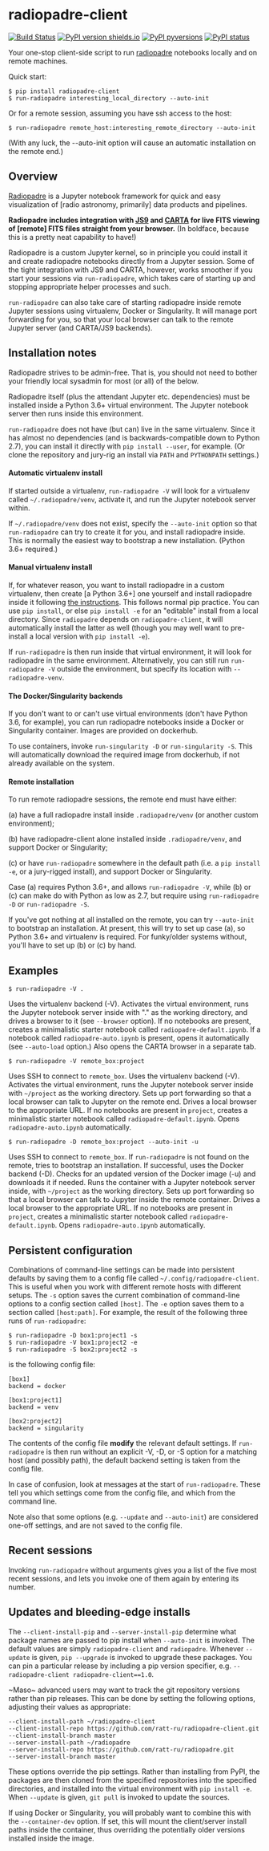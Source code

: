 # radiopadre-client

[![Build Status](https://travis-ci.org/ratt-ru/radiopadre-client.svg?branch=master)](https://travis-ci.org/ratt-ru/radiopadre-client/)
[![PyPI version shields.io](https://img.shields.io/pypi/v/radiopadre-client.svg)](https://pypi.python.org/pypi/radiopadre-client/)
[![PyPI pyversions](https://img.shields.io/pypi/pyversions/radiopadre-client.svg)](https://pypi.python.org/pypi/radiopadre-client/)
[![PyPI status](https://img.shields.io/pypi/status/radiopadre-client.svg)](https://pypi.python.org/pypi/radiopadre-client/)

Your one-stop client-side script to run [radiopadre](https://github.com/ratt-ru/radiopadre) notebooks 
locally and on remote machines.

Quick start:

```
$ pip install radiopadre-client
$ run-radiopadre interesting_local_directory --auto-init
```

Or for a remote session, assuming you have ssh access to the host:

```
$ run-radiopadre remote_host:interesting_remote_directory --auto-init
```

(With any luck, the --auto-init option will cause an automatic installation on the remote end.)

## Overview

[Radiopadre](https://github.com/ratt-ru/radiopadre) is a Jupyter 
notebook framework for quick and easy visualization of [radio astronomy, primarily]
data products and pipelines.

**Radiopadre includes integration with [JS9](https://js9.si.edu/) and [CARTA](https://cartavis.github.io/)
for  live FITS viewing of [remote] FITS files straight from your browser.** 
(In boldface, because this is a pretty neat capability to have!)

Radiopadre is a custom Jupyter kernel, so in principle you could install it
and create radiopadre notebooks directly from a Jupyter session. Some of the 
tight integration with JS9 and CARTA, however, works smoother if you start your sessions
via ``run-radiopadre``, which takes care of starting up and stopping appropriate 
helper processes and such.

``run-radiopadre`` can also take care of 
starting radiopadre inside remote Jupyter 
sessions using virtualenv, Docker or Singularity. 
It will manage port forwarding for you, so that your local browser can talk to the  remote Jupyter server (and CARTA/JS9 backends).

## Installation notes

Radiopadre strives to be admin-free. That is, you should not need to bother 
your friendly local sysadmin for most (or all) of the below.

Radiopadre itself (plus the attendant Jupyter etc. dependencies) must 
be installed inside a Python 3.6+ virtual environment. The Jupyter 
notebook server then runs inside this environment.

``run-radiopadre`` does not have (but can) live in the same virtualenv. Since
it has almost no dependencies (and is backwards-compatible down to 
Python 2.7), you can install it directly with ``pip install --user``, 
for example. (Or clone the repository and jury-rig an install via ``PATH`` 
and ``PYTHONPATH`` settings.)

#### Automatic virtualenv install

If started outside a virtualenv, ``run-radiopadre -V`` will look for a virtualenv 
called ``~/.radiopadre/venv``, activate it, and run the Jupyter 
notebook server within.

If ``~/.radiopadre/venv`` does not exist, specify the ``--auto-init`` 
option so that ``run-radiopadre`` can try to create it for you, and install 
radiopadre inside. This is normally the easiest way to bootstrap a new
installation. (Python 3.6+ required.)

#### Manual virtualenv install

If, for whatever reason, you want to install radiopadre in a custom 
virtualenv, then create [a Python 3.6+] one yourself and install radiopadre inside it
following [the instructions](https://github.com/ratt-ru/radiopadre). 
This follows normal pip practice. You can use ``pip install``, or else 
``pip install -e`` for an "editable" install from a local directory. Since ``radiopadre`` depends on 
``radiopadre-client``, it will automatically install the latter as well 
(though you may well want to pre-install a local version with ``pip install -e``).

If ``run-radiopadre`` is then run inside that virtual environment, it will
look for radiopadre in the same environment. Alternatively, you can still 
run ``run-radiopadre -V`` outside the environment, but specify its location 
with ``--radiopadre-venv``.

#### The Docker/Singularity backends

If you don't want to or can't use virtual environments (don't have Python 3.6, 
for example), you can run radiopadre notebooks inside a Docker or Singularity 
container. Images are provided on dockerhub. 

To use containers, invoke ``run-singularity -D`` or ``run-singularity -S``. 
This will automatically download the required image from dockerhub, if not
already available on the system.

#### Remote installation

To run remote radiopadre sessions, the remote end must have either:

(a) have a full radiopadre install inside ``.radiopadre/venv`` (or 
another custom environment);

(b) have radiopadre-client alone installed inside ``.radiopadre/venv``, 
and support Docker or Singularity;

(c) or have ``run-radiopadre`` somewhere in the default path (i.e. a 
``pip install -e``, or a jury-rigged install), and support Docker 
or Singularity.

Case (a) requires Python 3.6+, and allows ``run-radiopadre -V``, while (b) or 
(c) can make do with Python as low as 2.7, but require using 
``run-radiopadre -D`` or ``run-radiopadre -S``.

If you've got nothing at all installed on the remote, you can try ``--auto-init`` 
to bootstrap an installation. At present, this will try to set up case (a), so 
Python 3.6+ and virtualenv is required. For funky/older systems without, 
you'll have to set up (b) or (c) by hand. 

## Examples

```
$ run-radiopadre -V .
```

Uses the virtualenv backend (-V). Activates the virtual environment, 
runs the Jupyter notebook server inside with "." as the working directory,
and drives a browser to it (see ``--browser`` option). 
If no notebooks are present, creates a minimalistic starter notebook 
called ``radiopadre-default.ipynb``. If a notebook called 
``radiopadre-auto.ipynb`` is present, opens it automatically (see 
``--auto-load`` option.) Also opens the CARTA browser in a separate tab.

```
$ run-radiopadre -V remote_box:project
```
Uses SSH to connect to ``remote_box``. Uses the virtualenv backend 
(-V). Activates the virtual environment, runs the Jupyter notebook 
server inside with ``~/project`` as the working directory. Sets up port
forwarding so that a local browser can talk to Jupyter on the remote end.
Drives a local browser to the appropriate URL. If no notebooks are 
present in ``project``, creates a minimalistic starter notebook 
called ``radiopadre-default.ipynb``. Opens ``radiopadre-auto.ipynb`` 
automatically.

```
$ run-radiopadre -D remote_box:project --auto-init -u
```
Uses SSH to connect to ``remote_box``. If ``run-radiopadre`` is not 
found on the remote, tries to bootstrap an installation.
If successful, uses the Docker backend (-D). Checks for an updated 
version of the Docker image (-u) and downloads it if needed.
Runs the container with a Jupyter notebook 
server inside, with ``~/project`` as the working directory. Sets up port
forwarding so that a local browser can talk to Jupyter inside
the remote container. Drives a local browser to the appropriate URL. If no notebooks are 
present in ``project``, creates a minimalistic starter notebook 
called ``radiopadre-default.ipynb``. Opens ``radiopadre-auto.ipynb`` 
automatically.

## Persistent configuration

Combinations of command-line settings can be made into 
persistent defaults by saving them to a config file called 
``~/.config/radiopadre-client``. This is useful when you
work with different remote hosts with different setups. The 
``-s`` option saves the current combination of command-line
options to a config section called ``[host]``. The ``-e`` option
saves them to a section called ``[host:path]``. For 
example, the result of the following 
three runs of ``run-radiopadre``:


```
$ run-radiopadre -D box1:project1 -s
$ run-radiopadre -V box1:project2 -e
$ run-radiopadre -S box2:project2 -s
```

is the following config file:
```
[box1]
backend = docker

[box1:project1]
backend = venv

[box2:project2]
backend = singularity
```

The contents of the config file **modify** the relevant default 
settings. If ``run-radiopadre`` is then run without an explicit 
-V, -D, or -S option for a matching host (and possibly path), 
the default backend setting is taken from the config file.

In case of confusion, look at messages at the start of 
``run-radiopadre``. These tell you which settings come from
the config file, and which from the command line.

Note also that some options (e.g. ``--update`` and 
``--auto-init``) are considered one-off settings, and are 
not saved to the config file.

## Recent sessions

Invoking ``run-radiopadre`` without arguments gives you a list 
of the five most recent sessions, and lets you invoke one
of them again by entering its number.

## Updates and bleeding-edge installs

The ``--client-install-pip`` and ``--server-install-pip`` determine 
what package names are passed to pip install when 
``--auto-init`` is invoked. The default values are simply
``radiopadre-client`` and ``radiopadre``. Whenever ``--update`` 
is given, ``pip --upgrade`` is invoked to upgrade 
these packages. You can pin a particular release by including
a pip version specifier, e.g. ``--radiopadre-client radiopadre-client==1.0``.

~Maso~ advanced users may want to track the git repository versions
rather than pip releases. This can be done by setting
the following options, adjusting their values as appropriate: 

```
--client-install-path ~/radiopadre-client
--client-install-repo https://github.com/ratt-ru/radiopadre-client.git
--client-install-branch master
--server-install-path ~/radiopadre
--server-install-repo https://github.com/ratt-ru/radiopadre.git
--server-install-branch master
```

These options override the pip settings. Rather than installing from 
PyPI, the packages are then cloned from the specified repositories 
into the specified directories, and installed into the virtual environment
with ``pip install -e``. When ``--update`` is given, ``git pull``
is invoked to update the sources.

If using Docker or Singularity, you will probably want to combine this 
with the ``--container-dev`` option. If set, this will mount the 
client/server install paths inside the container, thus overriding 
the potentially older versions installed inside the image. 


